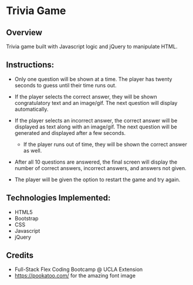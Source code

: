 # Trivia Game

## Overview

Trivia game built with Javascript logic and jQuery to manipulate HTML.


## Instructions:

* Only one question will be shown at a time. The player has twenty seconds to guess until their time runs out.
* If the player selects the correct answer, they will be shown congratulatory text and an image/gif. The next question will display automatically.
* If the player selects an incorrect answer, the correct answer will be displayed as text along with an image/gif. The next question will be generated and displayed after a few seconds.
    * If the player runs out of time, they will be shown the correct answer as well.
    
* After all 10 questions are answered, the final screen will display the number of correct answers, incorrect answers, and answers not given.
* The player will be given the option to restart the game and try again. 


## Technologies Implemented:
- HTML5
- Bootstrap
- CSS
- Javascript
- jQuery


## Credits
* Full-Stack Flex Coding Bootcamp @ UCLA Extension
* https://pookatoo.com/ for the amazing font image
